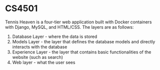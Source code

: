 # CS4501

Tennis Heaven is a four-tier web application built with Docker containers with Django, MySQL, and HTML/CSS. The layers are as follows:

1. Database Layer - where the data is stored
2. Models Layer - the layer that defines the database models and directly interacts with the database
3. Experience Layer - the layer that contains basic functionalities of the website (such as search)
4. Web layer - what the user sees



